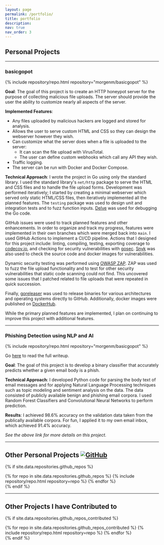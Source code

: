 ```yaml
---
layout: page
permalink: /portfolio/
title: portfolio
description:
nav: true
nav_order: 3
---
```


## Personal Projects
---

### basicgopot
<div>{% include repository/repo.html repository="morgenm/basicgopot" %}</div>

**Goal**: The goal of this project is to create an HTTP honeypot server for the purpose of collecting malicious file uploads. The server should provide the user the ability to customize nearly all aspects of the server. 

**Implemented Features**:
- Any files uploaded by malicious hackers are logged and stored for analysis.
- Allows the user to serve custom HTML and CSS so they can design the webserver however they wish. 
- Can customize what the server does when a file is uploaded to the server: 
  - It can scan the file upload with VirusTotal.
  - The user can define custom webhooks which call any API they wish. 
- Traffic logging.
- The server can be run with Docker and Docker Compose.

**Technical Approach**: I wrote the project in Go using only the standard library. I used the standard library's `net/http` package to serve the HTML and CSS files and to handle the file upload forms. Development was performed iteratively; I started by creating a minimal webserver which served only static HTML/CSS files, then iteratively implemented all the planned features. The `testing` package was used to design unit and integration tests and to fuzz function inputs. [Delve](https://github.com/go-delve/delve) was used for debugging the Go code. 

GitHub issues were used to track planned features and other enhancements. In order to organize and track my progress, features were implemented in their own branches which were merged back into `main`. I used GitHub Actions to implement a CI/CD pipeline. Actions that I designed for this project include: linting, compiling, testing, exporting coverage to [codecov.io](https://codecov.io/gh/morgenm/basicgopot), and checking for security vulnerabilities with [gosec](https://github.com/securego/gosec). [Snyk](https://snyk.io) was also used to check the source code and docker images for vulnerabilities.

Dynamic security testing was performed using [OWASP ZAP](https://www.zaproxy.org/). ZAP was used to fuzz the file upload functionality and to test for other security vulnerabilities that static code scanning could not find. This uncovered some issues that I patched related to file uploads that were repeated in quick succession.

Finally, [goreleaser](https://goreleaser.com/) was used to release binaries for various architectures and operating systems directly to GitHub. Additionally, docker images were published on [DockerHub](https://hub.docker.com/r/morgenm/basicgopot/).

While the primary planned features are implemented, I plan on continuing to improve this project with additional features.

---

### Phishing Detection using NLP and AI
<div>{% include repository/repo.html repository="morgenm/basicgopot" %}</div>

Go [here](/blog/2023/phishing-detection-ai/) to read the full writeup.

**Goal**: The goal of this project is to develop a binary classifier that accurately predicts whether a given email body is a phish.

**Technical Approach**: I developed Python code for parsing the body text of email messages and for applying Natural Language Processing techniques such as topic modeling and sentiment analysis on the data. The data consisted of publicly available benign and phishing email corpora. I used Random Forest Classifiers and Convolutional Neural Networks to perform prediction.

**Results**: I achieved 98.6% accuracy on the validation data taken from the publically available corpora. For fun, I applied it to my own email inbox, which achieved 91.4% accuracy.

*See the above link for more details on this project.*

---

## Other Personal Projects [![GitHub](https://img.shields.io/badge/GitHub-blue?style=for-the-badge&logo=github&logoColor=white)](https://github.com/morgenm)

{% if site.data.repositories.github_repos %}
<div class="repositories d-flex flex-wrap flex-md-row flex-column justify-content-between align-items-center">
  {% for repo in site.data.repositories.github_repos %}
    {% include repository/repo.html repository=repo %}
  {% endfor %}
</div>
{% endif %}

---

## Other Projects I have Contributed to
{% if site.data.repositories.github_repos_contributed %}
<div class="repositories d-flex flex-wrap flex-md-row flex-column justify-content-between align-items-center">
  {% for repo in site.data.repositories.github_repos_contributed %}
    {% include repository/repo.html repository=repo %}
  {% endfor %}
</div>
{% endif %}

